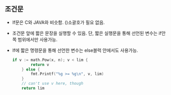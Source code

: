 ## **조건문**

- If문은 C와 JAVA와 비슷함. ()소괄호가 필요 없음.

- 조건문 앞에 짧은 문장을 실행할 수 있음. 단, 짧은 실행문을 통해 선언된 변수는 if안쪽 범위에서만 사용가능.

- If에 짧은 명령문을 통해 선언한 변수는 else블럭 안에서도 사용가능.

  ```go
  if v := math.Pow(x, n); v < lim {
          return v
      } else {
          fmt.Printf("%g >= %g\n", v, lim)
      }
      // can't use v here, though
      return lim
  ```

  

